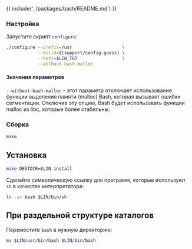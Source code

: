{{ include('../packages/bash/README.md') }}

### Настройка

Запустите скрипт `configure`:

```bash
./configure --prefix=/usr                   \
            --build=$(support/config.guess) \
            --host=$LIN_TGT                 \
            --without-bash-malloc
```

#### Значения параметров

`--without-bash-malloc` - этот параметр отключает использование функции выделения памяти (malloc) Bash, которая вызывает ошибки сегментации. Отключив эту опцию, Bash будет использовать функции malloc из libc, которые более стабильны.

### Сборка

```bash
make
```

## Установка

```bash
make DESTDIR=$LIN install
```

Сделайте символическую ссылку для программ, которые используют `sh` в качестве интерпретатора:

```bash
ln -sv bash $LIN/bin/sh
```

## При раздельной структуре каталогов

Переместите `bash` в нужную директорию:

```bash
mv $LIN/usr/bin/bash $LIN/bin/bash
```
